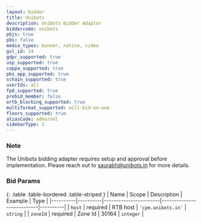```yaml
---
layout: bidder
title: Unibots
description: Unibots Bidder Adaptor
biddercode: unibots
pbjs: true
pbs: false
media_types: banner, native, video
gvl_id: 14
gdpr_supported: true
usp_supported: true
coppa_supported: true
pbs_app_supported: true
schain_supported: true
userIds: all
fpd_supported: true
prebid_member: false
ortb_blocking_supported: true
multiformat_supported: will-bid-on-one
floors_supported: true
aliasCode: adkernel
sidebarType: 1
---
```


### Note

The Unibots bidding adapter requires setup and approval before implementation. Please reach out to <saurabh@unibots.in> for more details.

### Bid Params

{: .table .table-bordered .table-striped }
| Name     | Scope    | Description           | Example                   | Type     |
|----------|----------|-----------------------|---------------------------|----------|
| `host`   | required | RTB host | `'cpm.unibots.in'` | `string` |
| `zoneId` | required | Zone Id           | 30164                 | `integer` |
